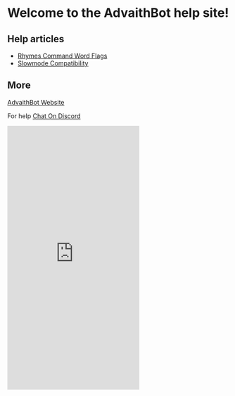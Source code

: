 # Welcome to the AdvaithBot help site!

## Help articles
* [Rhymes Command Word Flags](wordflags)
* [Slowmode Compatibility](slowmode)

## More
[AdvaithBot Website](https://advaithbot.xyz)

For help [Chat On Discord](https://discord.gg/WxPH3Fc)

<amp-iframe class="rounded" src="https://emerald.widgetbot.io/channels/398998849026261003/399069831820869632" height="600" frameborder="0" sandbox="allow-scripts allow-same-origin allow-popups allow-forms"><noscript><iframe class="rounded" src="https://emerald.widgetbot.io/channels/398998849026261003/399069831820869632" height="600" frameborder="0" sandbox="allow-scripts allow-same-origin allow-popups allow-forms"></iframe></noscript></amp-iframe>
